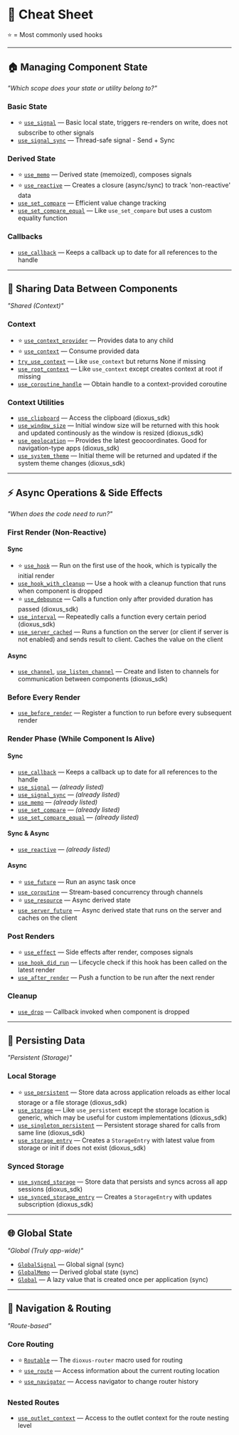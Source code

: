 # 📘 Cheat Sheet

⭐ = Most commonly used hooks

---

## 🏠 Managing Component State

*"Which scope does your state or utility belong to?"*

### Basic State

* ⭐ [`use_signal`](https://docs.rs/dioxus-hooks/latest/dioxus_hooks/fn.use_signal.html) — Basic local state, triggers re-renders on write, does not subscribe to other signals
* [`use_signal_sync`](https://docs.rs/dioxus-hooks/latest/dioxus_hooks/fn.use_signal_sync.html) — Thread-safe signal - Send + Sync

### Derived State

* ⭐ [`use_memo`](https://docs.rs/dioxus-hooks/latest/dioxus_hooks/fn.use_memo.html) — Derived state (memoized), composes signals
* ⭐ [`use_reactive`](https://docs.rs/dioxus-hooks/latest/dioxus_hooks/fn.use_reactive.html) — Creates a closure (async/sync) to track 'non-reactive' data
* [`use_set_compare`](https://docs.rs/dioxus-hooks/latest/dioxus_hooks/fn.use_set_compare.html) — Efficient value change tracking
* [`use_set_compare_equal`](https://docs.rs/dioxus-hooks/latest/dioxus_hooks/fn.use_set_compare_equal.html) — Like `use_set_compare` but uses a custom equality function

### Callbacks

* [`use_callback`](https://docs.rs/dioxus-hooks/latest/dioxus_hooks/fn.use_callback.html) — Keeps a callback up to date for all references to the handle

---

## 🔄 Sharing Data Between Components

*"Shared (Context)"*

### Context

* ⭐ [`use_context_provider`](https://docs.rs/dioxus-hooks/latest/dioxus_hooks/fn.use_context_provider.html) — Provides data to any child
* ⭐ [`use_context`](https://docs.rs/dioxus-hooks/latest/dioxus_hooks/fn.use_context.html) — Consume provided data
* [`try_use_context`](https://docs.rs/dioxus-hooks/latest/dioxus_hooks/fn.try_use_context.html) — Like `use_context` but returns None if missing
* [`use_root_context`](https://docs.rs/dioxus-hooks/latest/dioxus_hooks/fn.use_root_context.html) — Like `use_context` except creates context at root if missing
* [`use_coroutine_handle`](https://docs.rs/dioxus-hooks/latest/dioxus_hooks/fn.use_coroutine_handle.html) — Obtain handle to a context-provided coroutine

### Context Utilities

* [`use_clipboard`](https://docs.rs/dioxus-sdk/latest/dioxus_sdk/clipboard/fn.use_clipboard.html) — Access the clipboard (dioxus\_sdk)
* [`use_window_size`](https://docs.rs/dioxus-sdk/latest/dioxus_sdk/utils/window/fn.use_window_size.html) — Initial window size will be returned with this hook and updated continously as the window is resized (dioxus\_sdk)
* [`use_geolocation`](https://docs.rs/dioxus-sdk/latest/dioxus_sdk/geolocation/use_geolocation/fn.use_geolocation.html) — Provides the latest geocoordinates. Good for navigation-type apps (dioxus\_sdk)
* [`use_system_theme`](https://docs.rs/dioxus-sdk/latest/dioxus_sdk/theme/fn.use_system_theme.html) — Initial theme will be returned and updated if the system theme changes (dioxus\_sdk)

---

## ⚡ Async Operations & Side Effects

*"When does the code need to run?"*

### First Render (Non-Reactive)

#### Sync

* ⭐ [`use_hook`](https://docs.rs/dioxus/latest/dioxus/prelude/fn.use_hook.html) — Run on the first use of the hook, which is typically the initial render
* [`use_hook_with_cleanup`](https://docs.rs/dioxus/latest/dioxus/prelude/fn.use_hook_with_cleanup.html) — Use a hook with a cleanup function that runs when component is dropped
* ⭐ [`use_debounce`](https://docs.rs/dioxus-sdk/latest/dioxus_sdk/utils/timing/fn.use_debounce.html) — Calls a function only after provided duration has passed (dioxus\_sdk)
* [`use_interval`](https://docs.rs/dioxus-sdk/latest/dioxus_sdk/utils/timing/fn.use_interval.html) — Repeatedly calls a function every certain period (dioxus\_sdk)
* [`use_server_cached`](https://docs.rs/dioxus/latest/dioxus/prelude/fn.use_server_cached.html) — Runs a function on the server (or client if server is not enabled) and sends result to client. Caches the value on the client

#### Async

* [`use_channel`](https://docs.rs/dioxus-sdk/latest/dioxus_sdk/utils/channel/fn.use_channel.html), [`use_listen_channel`](https://docs.rs/dioxus-sdk/latest/dioxus_sdk/utils/channel/fn.use_listen_channel.html) — Create and listen to channels for communication between components (dioxus\_sdk)

### Before Every Render

* [`use_before_render`](https://docs.rs/dioxus/latest/dioxus/prelude/fn.use_before_render.html) — Register a function to run before every subsequent render

### Render Phase (While Component Is Alive)

#### Sync

* [`use_callback`](https://docs.rs/dioxus-hooks/latest/dioxus_hooks/fn.use_callback.html) — Keeps a callback up to date for all references to the handle
* [`use_signal`](https://docs.rs/dioxus-hooks/latest/dioxus_hooks/fn.use_signal.html) — *(already listed)*
* [`use_signal_sync`](https://docs.rs/dioxus-hooks/latest/dioxus_hooks/fn.use_signal_sync.html) — *(already listed)*
* [`use_memo`](https://docs.rs/dioxus-hooks/latest/dioxus_hooks/fn.use_memo.html) — *(already listed)*
* [`use_set_compare`](https://docs.rs/dioxus-hooks/latest/dioxus_hooks/fn.use_set_compare.html) — *(already listed)*
* [`use_set_compare_equal`](https://docs.rs/dioxus-hooks/latest/dioxus_hooks/fn.use_set_compare_equal.html) — *(already listed)*

#### Sync & Async

* [`use_reactive`](https://docs.rs/dioxus-hooks/latest/dioxus_hooks/fn.use_reactive.html) — *(already listed)*

#### Async

* ⭐ [`use_future`](https://docs.rs/dioxus-hooks/latest/dioxus_hooks/fn.use_future.html) — Run an async task once
* [`use_coroutine`](https://docs.rs/dioxus-hooks/latest/dioxus_hooks/fn.use_coroutine.html) — Stream-based concurrency through channels
* ⭐ [`use_resource`](https://docs.rs/dioxus-hooks/latest/dioxus_hooks/fn.use_resource.html) — Async derived state
* [`use_server_future`](https://docs.rs/dioxus-fullstack/latest/dioxus_fullstack/prelude/fn.use_server_future.html) — Async derived state that runs on the server and caches on the client

### Post Renders

* ⭐ [`use_effect`](https://docs.rs/dioxus-hooks/latest/dioxus_hooks/fn.use_effect.html) — Side effects after render, composes signals
* [`use_hook_did_run`](https://docs.rs/dioxus-hooks/latest/dioxus_hooks/fn.use_hook_did_run.html) — Lifecycle check if this hook has been called on the latest render
* [`use_after_render`](https://docs.rs/dioxus/latest/dioxus/prelude/fn.use_after_render.html) — Push a function to be run after the next render

### Cleanup

* [`use_drop`](https://docs.rs/dioxus/latest/dioxus/prelude/fn.use_drop.html) — Callback invoked when component is dropped

---

## 💾 Persisting Data

*"Persistent (Storage)"*

### Local Storage

* ⭐ [`use_persistent`](https://docs.rs/dioxus-sdk/latest/dioxus_sdk/storage/fn.use_persistent.html) — Store data across application reloads as either local storage or a file storage (dioxus\_sdk)
* [`use_storage`](https://docs.rs/dioxus-sdk/latest/dioxus_sdk/storage/fn.use_storage.html) — Like `use_persistent` except the storage location is generic, which may be useful for custom implementations (dioxus\_sdk)
* [`use_singleton_persistent`](https://docs.rs/dioxus-sdk/latest/dioxus_sdk/storage/fn.use_singleton_persistent.html) — Persistent storage shared for calls from same line (dioxus\_sdk)
* [`use_storage_entry`](https://docs.rs/dioxus-sdk/latest/dioxus_sdk/storage/fn.use_storage_entry.html) — Creates a `StorageEntry` with latest value from storage or init if does not exist (dioxus\_sdk)

### Synced Storage

* [`use_synced_storage`](https://docs.rs/dioxus-sdk/latest/dioxus_sdk/storage/fn.use_synced_storage.html) — Store data that persists and syncs across all app sessions (dioxus\_sdk)
* [`use_synced_storage_entry`](https://docs.rs/dioxus-sdk/latest/dioxus_sdk/storage/fn.use_synced_storage_entry.html) — Creates a `StorageEntry` with updates subscription (dioxus\_sdk)

---

## 🌐 Global State

*"Global (Truly app-wide)"*

* [`GlobalSignal`](https://docs.rs/dioxus/latest/dioxus/prelude/type.GlobalSignal.html) — Global signal (sync)
* [`GlobalMemo`](https://docs.rs/dioxus/latest/dioxus/prelude/type.GlobalMemo.html) — Derived global state (sync)
* [`Global`](https://docs.rs/dioxus/latest/dioxus/prelude/struct.Global.html) — A lazy value that is created once per application (sync)

---

## 🧭 Navigation & Routing

*"Route-based"*

### Core Routing

* ⭐ [`Routable`](https://docs.rs/dioxus/latest/dioxus/prelude/trait.Routable.html) — The `dioxus-router` macro used for routing
* ⭐ [`use_route`](https://docs.rs/dioxus-router/latest/dioxus_router/hooks/fn.use_route.html) — Access information about the current routing location
* ⭐ [`use_navigator`](https://docs.rs/dioxus-router/latest/dioxus_router/hooks/fn.use_navigator.html) — Access navigator to change router history

### Nested Routes

* [`use_outlet_context`](https://docs.rs/dioxus-router/latest/dioxus_router/hooks/fn.use_outlet_context.html) — Access to the outlet context for the route nesting level
